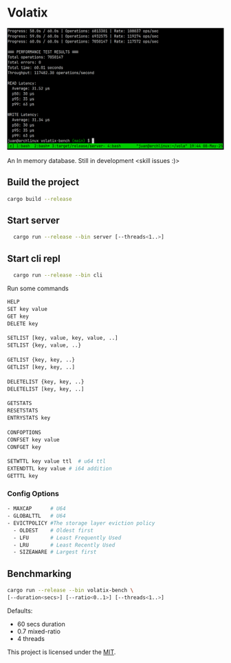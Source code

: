 # Volatix

![Performance](performance.png)

An In memory database. Still in development <skill issues :)>

## Build the project

```bash
cargo build --release
```

## Start server

```bash
  cargo run --release --bin server [--threads<1..>]
```

## Start cli repl

```bash
  cargo run --release --bin cli
```

Run some commands

```bash
HELP
SET key value
GET key
DELETE key

SETLIST [key, value, key, value, ..]
SETLIST {key, value, ..}

GETLIST {key, key, ..}
GETLIST [key, key, ..]

DELETELIST {key, key, ..}
DELETELIST [key, key, ..]

GETSTATS
RESETSTATS
ENTRYSTATS key

CONFOPTIONS
CONFSET key value
CONFGET key

SETWTTL key value ttl  # u64 ttl
EXTENDTTL key value # i64 addition 
GETTTL key
```

### Config Options
```bash
- MAXCAP      # U64
- GLOBALTTL   # U64
- EVICTPOLICY #The storage layer eviction policy
  - OLDEST    # Oldest first
  - LFU       # Least Frequently Used
  - LRU       # Least Recently Used
  - SIZEAWARE # Largest first
```

## Benchmarking

```bash
cargo run --release --bin volatix-bench \
[--duration<secs>] [--ratio<0..1>] [--threads<1..>]
```
Defaults: 
- 60 secs duration
- 0.7 mixed-ratio
- 4 threads

This project is licensed under the [MIT](LICENSE).

